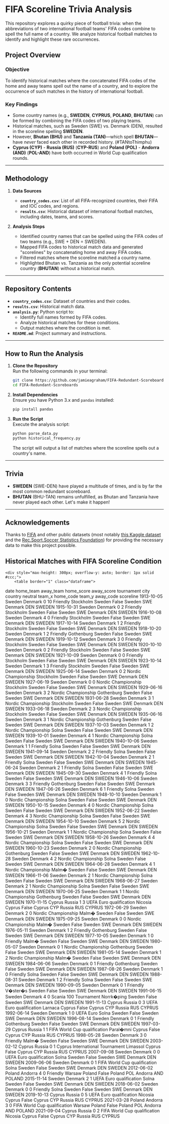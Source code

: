 # FIFA Scoreline Trivia Analysis

This repository explores a quirky piece of football trivia: when the abbreviations of two international football teams' FIFA codes combine to spell the full name of a country. We analyze historical football matches to identify and highlight these rare occurrences.

## Project Overview

### Objective
To identify historical matches where the concatenated FIFA codes of the home and away teams spell out the name of a country, and to explore the occurrence of such matches in the history of international football.

### Key Findings
- Some country names (e.g., **SWEDEN**, **CYPRUS**, **POLAND**, **BHUTAN**) can be formed by combining the FIFA codes of two playing teams.
- Historical matches, such as Sweden (SWE) vs. Denmark (DEN), resulted in the scoreline spelling **SWEDEN**.
- However, **Bhutan (BHU)** and **Tanzania (TAN)**—which spell **BHUTAN**—have *never* faced each other in recorded history. (#TANtoThimphu)
- **Cyprus (CYP)** - **Russia (RUS)** (**CYP-RUS**) and **Poland (POL)** - **Andorra (AND)** (**POL-AND**) have both occurred in World Cup qualification rounds.

---

## Methodology

1. **Data Sources**
   - **`country_codes.csv`**: List of all FIFA-recognized countries, their FIFA and IOC codes, and regions.
   - **`results.csv`**: Historical dataset of international football matches, including dates, teams, and scores.

2. **Analysis Steps**
   - Identified country names that can be spelled using the FIFA codes of two teams (e.g., SWE + DEN = SWEDEN).
   - Mapped FIFA codes to historical match data and generated "scorelines" by concatenating home and away FIFA codes.
   - Filtered matches where the scoreline matched a country name.
   - Highlighted Bhutan vs. Tanzania as the only potential scoreline country (**BHUTAN**) without a historical match.

---

## Repository Contents

- **`country_codes.csv`**: Dataset of countries and their codes.
- **`results.csv`**: Historical match data.
- **`analysis.py`**: Python script to:
  - Identify full names formed by FIFA codes.
  - Analyze historical matches for these conditions.
  - Output matches where the condition is met.
- **`README.md`**: Project summary and instructions.

---

## How to Run the Analysis

1. **Clone the Repository**  
   Run the following commands in your terminal:
   ```bash
   git clone https://github.com/jamieagraham/FIFA-Redundant-Scoreboards.git
   cd FIFA-Redundant-Scoreboards
   ```

2. **Install Dependencies**  
   Ensure you have Python 3.x and `pandas` installed:
   ```bash
   pip install pandas
   ```

3. **Run the Script**  
   Execute the analysis script:
   ```bash
   python parse_data.py
   python historical_frequency.py
   ```
   The script will output a list of matches where the scoreline spells out a country's name.

---

## Trivia

- **SWEDEN** (SWE-DEN) have played a multitude of times, and is by far the most common redundant scoreboard.
- **BHUTAN** (BHU-TAN) remains unfulfilled, as Bhutan and Tanzania have never played each other. Let's make it happen!

---

## Acknowledgements

Thanks to [FIFA](https://www.fifa.com/) and other public datasets (most notably [this Kaggle dataset](https://www.kaggle.com/datasets/martj42/international-football-results-from-1872-to-2017/data?select=results.csv) and the [Rec.Sport.Soccer Statistics Foundation](https://www.rsssf.org/miscellaneous/fifa-codes.html)) for providing the necessary data to make this project possible.

## Historical Matches with FIFA Scoreline Condition

    <div style="max-height: 300px; overflow-y: auto; border: 1px solid #ccc;">
        <table border="1" class="dataframe">
  <thead>
    <tr style="text-align: right;">
      <th>date</th>
      <th>home_team</th>
      <th>away_team</th>
      <th>home_score</th>
      <th>away_score</th>
      <th>tournament</th>
      <th>city</th>
      <th>country</th>
      <th>neutral</th>
      <th>team_x</th>
      <th>home_code</th>
      <th>team_y</th>
      <th>away_code</th>
      <th>scoreline</th>
    </tr>
  </thead>
  <tbody>
    <tr>
      <td>1913-10-05</td>
      <td>Sweden</td>
      <td>Denmark</td>
      <td>0</td>
      <td>10</td>
      <td>Friendly</td>
      <td>Stockholm</td>
      <td>Sweden</td>
      <td>False</td>
      <td>Sweden</td>
      <td>SWE</td>
      <td>Denmark</td>
      <td>DEN</td>
      <td>SWEDEN</td>
    </tr>
    <tr>
      <td>1915-10-31</td>
      <td>Sweden</td>
      <td>Denmark</td>
      <td>0</td>
      <td>2</td>
      <td>Friendly</td>
      <td>Stockholm</td>
      <td>Sweden</td>
      <td>False</td>
      <td>Sweden</td>
      <td>SWE</td>
      <td>Denmark</td>
      <td>DEN</td>
      <td>SWEDEN</td>
    </tr>
    <tr>
      <td>1916-10-08</td>
      <td>Sweden</td>
      <td>Denmark</td>
      <td>4</td>
      <td>0</td>
      <td>Friendly</td>
      <td>Stockholm</td>
      <td>Sweden</td>
      <td>False</td>
      <td>Sweden</td>
      <td>SWE</td>
      <td>Denmark</td>
      <td>DEN</td>
      <td>SWEDEN</td>
    </tr>
    <tr>
      <td>1917-10-14</td>
      <td>Sweden</td>
      <td>Denmark</td>
      <td>1</td>
      <td>2</td>
      <td>Friendly</td>
      <td>Stockholm</td>
      <td>Sweden</td>
      <td>False</td>
      <td>Sweden</td>
      <td>SWE</td>
      <td>Denmark</td>
      <td>DEN</td>
      <td>SWEDEN</td>
    </tr>
    <tr>
      <td>1918-10-20</td>
      <td>Sweden</td>
      <td>Denmark</td>
      <td>1</td>
      <td>2</td>
      <td>Friendly</td>
      <td>Gothenburg</td>
      <td>Sweden</td>
      <td>False</td>
      <td>Sweden</td>
      <td>SWE</td>
      <td>Denmark</td>
      <td>DEN</td>
      <td>SWEDEN</td>
    </tr>
    <tr>
      <td>1919-10-12</td>
      <td>Sweden</td>
      <td>Denmark</td>
      <td>3</td>
      <td>0</td>
      <td>Friendly</td>
      <td>Stockholm</td>
      <td>Sweden</td>
      <td>False</td>
      <td>Sweden</td>
      <td>SWE</td>
      <td>Denmark</td>
      <td>DEN</td>
      <td>SWEDEN</td>
    </tr>
    <tr>
      <td>1920-10-10</td>
      <td>Sweden</td>
      <td>Denmark</td>
      <td>0</td>
      <td>2</td>
      <td>Friendly</td>
      <td>Stockholm</td>
      <td>Sweden</td>
      <td>False</td>
      <td>Sweden</td>
      <td>SWE</td>
      <td>Denmark</td>
      <td>DEN</td>
      <td>SWEDEN</td>
    </tr>
    <tr>
      <td>1921-10-09</td>
      <td>Sweden</td>
      <td>Denmark</td>
      <td>0</td>
      <td>0</td>
      <td>Friendly</td>
      <td>Stockholm</td>
      <td>Sweden</td>
      <td>False</td>
      <td>Sweden</td>
      <td>SWE</td>
      <td>Denmark</td>
      <td>DEN</td>
      <td>SWEDEN</td>
    </tr>
    <tr>
      <td>1923-10-14</td>
      <td>Sweden</td>
      <td>Denmark</td>
      <td>1</td>
      <td>3</td>
      <td>Friendly</td>
      <td>Stockholm</td>
      <td>Sweden</td>
      <td>False</td>
      <td>Sweden</td>
      <td>SWE</td>
      <td>Denmark</td>
      <td>DEN</td>
      <td>SWEDEN</td>
    </tr>
    <tr>
      <td>1925-06-14</td>
      <td>Sweden</td>
      <td>Denmark</td>
      <td>0</td>
      <td>2</td>
      <td>Nordic Championship</td>
      <td>Stockholm</td>
      <td>Sweden</td>
      <td>False</td>
      <td>Sweden</td>
      <td>SWE</td>
      <td>Denmark</td>
      <td>DEN</td>
      <td>SWEDEN</td>
    </tr>
    <tr>
      <td>1927-06-19</td>
      <td>Sweden</td>
      <td>Denmark</td>
      <td>0</td>
      <td>0</td>
      <td>Nordic Championship</td>
      <td>Stockholm</td>
      <td>Sweden</td>
      <td>False</td>
      <td>Sweden</td>
      <td>SWE</td>
      <td>Denmark</td>
      <td>DEN</td>
      <td>SWEDEN</td>
    </tr>
    <tr>
      <td>1929-06-16</td>
      <td>Sweden</td>
      <td>Denmark</td>
      <td>3</td>
      <td>2</td>
      <td>Nordic Championship</td>
      <td>Gothenburg</td>
      <td>Sweden</td>
      <td>False</td>
      <td>Sweden</td>
      <td>SWE</td>
      <td>Denmark</td>
      <td>DEN</td>
      <td>SWEDEN</td>
    </tr>
    <tr>
      <td>1931-06-28</td>
      <td>Sweden</td>
      <td>Denmark</td>
      <td>3</td>
      <td>1</td>
      <td>Nordic Championship</td>
      <td>Stockholm</td>
      <td>Sweden</td>
      <td>False</td>
      <td>Sweden</td>
      <td>SWE</td>
      <td>Denmark</td>
      <td>DEN</td>
      <td>SWEDEN</td>
    </tr>
    <tr>
      <td>1933-06-18</td>
      <td>Sweden</td>
      <td>Denmark</td>
      <td>2</td>
      <td>3</td>
      <td>Nordic Championship</td>
      <td>Stockholm</td>
      <td>Sweden</td>
      <td>False</td>
      <td>Sweden</td>
      <td>SWE</td>
      <td>Denmark</td>
      <td>DEN</td>
      <td>SWEDEN</td>
    </tr>
    <tr>
      <td>1935-06-16</td>
      <td>Sweden</td>
      <td>Denmark</td>
      <td>3</td>
      <td>1</td>
      <td>Nordic Championship</td>
      <td>Gothenburg</td>
      <td>Sweden</td>
      <td>False</td>
      <td>Sweden</td>
      <td>SWE</td>
      <td>Denmark</td>
      <td>DEN</td>
      <td>SWEDEN</td>
    </tr>
    <tr>
      <td>1937-10-03</td>
      <td>Sweden</td>
      <td>Denmark</td>
      <td>1</td>
      <td>2</td>
      <td>Nordic Championship</td>
      <td>Solna</td>
      <td>Sweden</td>
      <td>False</td>
      <td>Sweden</td>
      <td>SWE</td>
      <td>Denmark</td>
      <td>DEN</td>
      <td>SWEDEN</td>
    </tr>
    <tr>
      <td>1939-10-01</td>
      <td>Sweden</td>
      <td>Denmark</td>
      <td>4</td>
      <td>1</td>
      <td>Nordic Championship</td>
      <td>Solna</td>
      <td>Sweden</td>
      <td>False</td>
      <td>Sweden</td>
      <td>SWE</td>
      <td>Denmark</td>
      <td>DEN</td>
      <td>SWEDEN</td>
    </tr>
    <tr>
      <td>1940-10-06</td>
      <td>Sweden</td>
      <td>Denmark</td>
      <td>1</td>
      <td>1</td>
      <td>Friendly</td>
      <td>Solna</td>
      <td>Sweden</td>
      <td>False</td>
      <td>Sweden</td>
      <td>SWE</td>
      <td>Denmark</td>
      <td>DEN</td>
      <td>SWEDEN</td>
    </tr>
    <tr>
      <td>1941-09-14</td>
      <td>Sweden</td>
      <td>Denmark</td>
      <td>2</td>
      <td>2</td>
      <td>Friendly</td>
      <td>Solna</td>
      <td>Sweden</td>
      <td>False</td>
      <td>Sweden</td>
      <td>SWE</td>
      <td>Denmark</td>
      <td>DEN</td>
      <td>SWEDEN</td>
    </tr>
    <tr>
      <td>1942-10-04</td>
      <td>Sweden</td>
      <td>Denmark</td>
      <td>2</td>
      <td>1</td>
      <td>Friendly</td>
      <td>Solna</td>
      <td>Sweden</td>
      <td>False</td>
      <td>Sweden</td>
      <td>SWE</td>
      <td>Denmark</td>
      <td>DEN</td>
      <td>SWEDEN</td>
    </tr>
    <tr>
      <td>1945-06-24</td>
      <td>Sweden</td>
      <td>Denmark</td>
      <td>2</td>
      <td>1</td>
      <td>Friendly</td>
      <td>Solna</td>
      <td>Sweden</td>
      <td>False</td>
      <td>Sweden</td>
      <td>SWE</td>
      <td>Denmark</td>
      <td>DEN</td>
      <td>SWEDEN</td>
    </tr>
    <tr>
      <td>1945-09-30</td>
      <td>Sweden</td>
      <td>Denmark</td>
      <td>4</td>
      <td>1</td>
      <td>Friendly</td>
      <td>Solna</td>
      <td>Sweden</td>
      <td>False</td>
      <td>Sweden</td>
      <td>SWE</td>
      <td>Denmark</td>
      <td>DEN</td>
      <td>SWEDEN</td>
    </tr>
    <tr>
      <td>1946-10-06</td>
      <td>Sweden</td>
      <td>Denmark</td>
      <td>3</td>
      <td>3</td>
      <td>Friendly</td>
      <td>Gothenburg</td>
      <td>Sweden</td>
      <td>False</td>
      <td>Sweden</td>
      <td>SWE</td>
      <td>Denmark</td>
      <td>DEN</td>
      <td>SWEDEN</td>
    </tr>
    <tr>
      <td>1947-06-26</td>
      <td>Sweden</td>
      <td>Denmark</td>
      <td>6</td>
      <td>1</td>
      <td>Friendly</td>
      <td>Solna</td>
      <td>Sweden</td>
      <td>False</td>
      <td>Sweden</td>
      <td>SWE</td>
      <td>Denmark</td>
      <td>DEN</td>
      <td>SWEDEN</td>
    </tr>
    <tr>
      <td>1948-10-10</td>
      <td>Sweden</td>
      <td>Denmark</td>
      <td>1</td>
      <td>0</td>
      <td>Nordic Championship</td>
      <td>Solna</td>
      <td>Sweden</td>
      <td>False</td>
      <td>Sweden</td>
      <td>SWE</td>
      <td>Denmark</td>
      <td>DEN</td>
      <td>SWEDEN</td>
    </tr>
    <tr>
      <td>1950-10-15</td>
      <td>Sweden</td>
      <td>Denmark</td>
      <td>4</td>
      <td>0</td>
      <td>Nordic Championship</td>
      <td>Solna</td>
      <td>Sweden</td>
      <td>False</td>
      <td>Sweden</td>
      <td>SWE</td>
      <td>Denmark</td>
      <td>DEN</td>
      <td>SWEDEN</td>
    </tr>
    <tr>
      <td>1952-06-22</td>
      <td>Sweden</td>
      <td>Denmark</td>
      <td>4</td>
      <td>3</td>
      <td>Nordic Championship</td>
      <td>Solna</td>
      <td>Sweden</td>
      <td>False</td>
      <td>Sweden</td>
      <td>SWE</td>
      <td>Denmark</td>
      <td>DEN</td>
      <td>SWEDEN</td>
    </tr>
    <tr>
      <td>1954-10-10</td>
      <td>Sweden</td>
      <td>Denmark</td>
      <td>5</td>
      <td>2</td>
      <td>Nordic Championship</td>
      <td>Solna</td>
      <td>Sweden</td>
      <td>False</td>
      <td>Sweden</td>
      <td>SWE</td>
      <td>Denmark</td>
      <td>DEN</td>
      <td>SWEDEN</td>
    </tr>
    <tr>
      <td>1956-10-21</td>
      <td>Sweden</td>
      <td>Denmark</td>
      <td>1</td>
      <td>1</td>
      <td>Nordic Championship</td>
      <td>Solna</td>
      <td>Sweden</td>
      <td>False</td>
      <td>Sweden</td>
      <td>SWE</td>
      <td>Denmark</td>
      <td>DEN</td>
      <td>SWEDEN</td>
    </tr>
    <tr>
      <td>1958-10-26</td>
      <td>Sweden</td>
      <td>Denmark</td>
      <td>4</td>
      <td>4</td>
      <td>Nordic Championship</td>
      <td>Solna</td>
      <td>Sweden</td>
      <td>False</td>
      <td>Sweden</td>
      <td>SWE</td>
      <td>Denmark</td>
      <td>DEN</td>
      <td>SWEDEN</td>
    </tr>
    <tr>
      <td>1960-10-23</td>
      <td>Sweden</td>
      <td>Denmark</td>
      <td>2</td>
      <td>0</td>
      <td>Nordic Championship</td>
      <td>Gothenburg</td>
      <td>Sweden</td>
      <td>False</td>
      <td>Sweden</td>
      <td>SWE</td>
      <td>Denmark</td>
      <td>DEN</td>
      <td>SWEDEN</td>
    </tr>
    <tr>
      <td>1962-10-28</td>
      <td>Sweden</td>
      <td>Denmark</td>
      <td>4</td>
      <td>2</td>
      <td>Nordic Championship</td>
      <td>Solna</td>
      <td>Sweden</td>
      <td>False</td>
      <td>Sweden</td>
      <td>SWE</td>
      <td>Denmark</td>
      <td>DEN</td>
      <td>SWEDEN</td>
    </tr>
    <tr>
      <td>1964-06-28</td>
      <td>Sweden</td>
      <td>Denmark</td>
      <td>4</td>
      <td>1</td>
      <td>Nordic Championship</td>
      <td>Malm�</td>
      <td>Sweden</td>
      <td>False</td>
      <td>Sweden</td>
      <td>SWE</td>
      <td>Denmark</td>
      <td>DEN</td>
      <td>SWEDEN</td>
    </tr>
    <tr>
      <td>1966-11-06</td>
      <td>Sweden</td>
      <td>Denmark</td>
      <td>2</td>
      <td>1</td>
      <td>Nordic Championship</td>
      <td>Solna</td>
      <td>Sweden</td>
      <td>False</td>
      <td>Sweden</td>
      <td>SWE</td>
      <td>Denmark</td>
      <td>DEN</td>
      <td>SWEDEN</td>
    </tr>
    <tr>
      <td>1968-06-27</td>
      <td>Sweden</td>
      <td>Denmark</td>
      <td>2</td>
      <td>1</td>
      <td>Nordic Championship</td>
      <td>Solna</td>
      <td>Sweden</td>
      <td>False</td>
      <td>Sweden</td>
      <td>SWE</td>
      <td>Denmark</td>
      <td>DEN</td>
      <td>SWEDEN</td>
    </tr>
    <tr>
      <td>1970-06-25</td>
      <td>Sweden</td>
      <td>Denmark</td>
      <td>1</td>
      <td>1</td>
      <td>Nordic Championship</td>
      <td>Gothenburg</td>
      <td>Sweden</td>
      <td>False</td>
      <td>Sweden</td>
      <td>SWE</td>
      <td>Denmark</td>
      <td>DEN</td>
      <td>SWEDEN</td>
    </tr>
    <tr>
      <td>1970-11-15</td>
      <td>Cyprus</td>
      <td>Russia</td>
      <td>1</td>
      <td>3</td>
      <td>UEFA Euro qualification</td>
      <td>Nicosia</td>
      <td>Cyprus</td>
      <td>False</td>
      <td>Cyprus</td>
      <td>CYP</td>
      <td>Russia</td>
      <td>RUS</td>
      <td>CYPRUS</td>
    </tr>
    <tr>
      <td>1972-06-29</td>
      <td>Sweden</td>
      <td>Denmark</td>
      <td>2</td>
      <td>0</td>
      <td>Nordic Championship</td>
      <td>Malm�</td>
      <td>Sweden</td>
      <td>False</td>
      <td>Sweden</td>
      <td>SWE</td>
      <td>Denmark</td>
      <td>DEN</td>
      <td>SWEDEN</td>
    </tr>
    <tr>
      <td>1975-09-25</td>
      <td>Sweden</td>
      <td>Denmark</td>
      <td>0</td>
      <td>0</td>
      <td>Nordic Championship</td>
      <td>Malm�</td>
      <td>Sweden</td>
      <td>False</td>
      <td>Sweden</td>
      <td>SWE</td>
      <td>Denmark</td>
      <td>DEN</td>
      <td>SWEDEN</td>
    </tr>
    <tr>
      <td>1976-05-11</td>
      <td>Sweden</td>
      <td>Denmark</td>
      <td>1</td>
      <td>2</td>
      <td>Friendly</td>
      <td>Gothenburg</td>
      <td>Sweden</td>
      <td>False</td>
      <td>Sweden</td>
      <td>SWE</td>
      <td>Denmark</td>
      <td>DEN</td>
      <td>SWEDEN</td>
    </tr>
    <tr>
      <td>1977-10-05</td>
      <td>Sweden</td>
      <td>Denmark</td>
      <td>1</td>
      <td>0</td>
      <td>Friendly</td>
      <td>Malm�</td>
      <td>Sweden</td>
      <td>False</td>
      <td>Sweden</td>
      <td>SWE</td>
      <td>Denmark</td>
      <td>DEN</td>
      <td>SWEDEN</td>
    </tr>
    <tr>
      <td>1980-05-07</td>
      <td>Sweden</td>
      <td>Denmark</td>
      <td>0</td>
      <td>1</td>
      <td>Nordic Championship</td>
      <td>Gothenburg</td>
      <td>Sweden</td>
      <td>False</td>
      <td>Sweden</td>
      <td>SWE</td>
      <td>Denmark</td>
      <td>DEN</td>
      <td>SWEDEN</td>
    </tr>
    <tr>
      <td>1981-05-14</td>
      <td>Sweden</td>
      <td>Denmark</td>
      <td>1</td>
      <td>2</td>
      <td>Nordic Championship</td>
      <td>Malm�</td>
      <td>Sweden</td>
      <td>False</td>
      <td>Sweden</td>
      <td>SWE</td>
      <td>Denmark</td>
      <td>DEN</td>
      <td>SWEDEN</td>
    </tr>
    <tr>
      <td>1984-06-06</td>
      <td>Sweden</td>
      <td>Denmark</td>
      <td>0</td>
      <td>1</td>
      <td>Friendly</td>
      <td>Gothenburg</td>
      <td>Sweden</td>
      <td>False</td>
      <td>Sweden</td>
      <td>SWE</td>
      <td>Denmark</td>
      <td>DEN</td>
      <td>SWEDEN</td>
    </tr>
    <tr>
      <td>1987-08-26</td>
      <td>Sweden</td>
      <td>Denmark</td>
      <td>1</td>
      <td>0</td>
      <td>Friendly</td>
      <td>Solna</td>
      <td>Sweden</td>
      <td>False</td>
      <td>Sweden</td>
      <td>SWE</td>
      <td>Denmark</td>
      <td>DEN</td>
      <td>SWEDEN</td>
    </tr>
    <tr>
      <td>1988-08-31</td>
      <td>Sweden</td>
      <td>Denmark</td>
      <td>1</td>
      <td>2</td>
      <td>Friendly</td>
      <td>Solna</td>
      <td>Sweden</td>
      <td>False</td>
      <td>Sweden</td>
      <td>SWE</td>
      <td>Denmark</td>
      <td>DEN</td>
      <td>SWEDEN</td>
    </tr>
    <tr>
      <td>1990-09-05</td>
      <td>Sweden</td>
      <td>Denmark</td>
      <td>0</td>
      <td>1</td>
      <td>Friendly</td>
      <td>V�ster�s</td>
      <td>Sweden</td>
      <td>False</td>
      <td>Sweden</td>
      <td>SWE</td>
      <td>Denmark</td>
      <td>DEN</td>
      <td>SWEDEN</td>
    </tr>
    <tr>
      <td>1991-06-15</td>
      <td>Sweden</td>
      <td>Denmark</td>
      <td>4</td>
      <td>0</td>
      <td>Scania 100 Tournament</td>
      <td>Norrk�ping</td>
      <td>Sweden</td>
      <td>False</td>
      <td>Sweden</td>
      <td>SWE</td>
      <td>Denmark</td>
      <td>DEN</td>
      <td>SWEDEN</td>
    </tr>
    <tr>
      <td>1991-11-13</td>
      <td>Cyprus</td>
      <td>Russia</td>
      <td>0</td>
      <td>3</td>
      <td>UEFA Euro qualification</td>
      <td>Larnaca</td>
      <td>Cyprus</td>
      <td>False</td>
      <td>Cyprus</td>
      <td>CYP</td>
      <td>Russia</td>
      <td>RUS</td>
      <td>CYPRUS</td>
    </tr>
    <tr>
      <td>1992-06-14</td>
      <td>Sweden</td>
      <td>Denmark</td>
      <td>1</td>
      <td>0</td>
      <td>UEFA Euro</td>
      <td>Solna</td>
      <td>Sweden</td>
      <td>False</td>
      <td>Sweden</td>
      <td>SWE</td>
      <td>Denmark</td>
      <td>DEN</td>
      <td>SWEDEN</td>
    </tr>
    <tr>
      <td>1996-08-14</td>
      <td>Sweden</td>
      <td>Denmark</td>
      <td>0</td>
      <td>1</td>
      <td>Friendly</td>
      <td>Gothenburg</td>
      <td>Sweden</td>
      <td>False</td>
      <td>Sweden</td>
      <td>SWE</td>
      <td>Denmark</td>
      <td>DEN</td>
      <td>SWEDEN</td>
    </tr>
    <tr>
      <td>1997-03-29</td>
      <td>Cyprus</td>
      <td>Russia</td>
      <td>1</td>
      <td>1</td>
      <td>FIFA World Cup qualification</td>
      <td>Paral�mni</td>
      <td>Cyprus</td>
      <td>False</td>
      <td>Cyprus</td>
      <td>CYP</td>
      <td>Russia</td>
      <td>RUS</td>
      <td>CYPRUS</td>
    </tr>
    <tr>
      <td>1998-05-28</td>
      <td>Sweden</td>
      <td>Denmark</td>
      <td>3</td>
      <td>0</td>
      <td>Friendly</td>
      <td>Malm�</td>
      <td>Sweden</td>
      <td>False</td>
      <td>Sweden</td>
      <td>SWE</td>
      <td>Denmark</td>
      <td>DEN</td>
      <td>SWEDEN</td>
    </tr>
    <tr>
      <td>2003-02-12</td>
      <td>Cyprus</td>
      <td>Russia</td>
      <td>0</td>
      <td>1</td>
      <td>Cyprus International Tournament</td>
      <td>Limassol</td>
      <td>Cyprus</td>
      <td>False</td>
      <td>Cyprus</td>
      <td>CYP</td>
      <td>Russia</td>
      <td>RUS</td>
      <td>CYPRUS</td>
    </tr>
    <tr>
      <td>2007-09-08</td>
      <td>Sweden</td>
      <td>Denmark</td>
      <td>0</td>
      <td>0</td>
      <td>UEFA Euro qualification</td>
      <td>Solna</td>
      <td>Sweden</td>
      <td>False</td>
      <td>Sweden</td>
      <td>SWE</td>
      <td>Denmark</td>
      <td>DEN</td>
      <td>SWEDEN</td>
    </tr>
    <tr>
      <td>2009-06-06</td>
      <td>Sweden</td>
      <td>Denmark</td>
      <td>0</td>
      <td>1</td>
      <td>FIFA World Cup qualification</td>
      <td>Solna</td>
      <td>Sweden</td>
      <td>False</td>
      <td>Sweden</td>
      <td>SWE</td>
      <td>Denmark</td>
      <td>DEN</td>
      <td>SWEDEN</td>
    </tr>
    <tr>
      <td>2012-06-02</td>
      <td>Poland</td>
      <td>Andorra</td>
      <td>4</td>
      <td>0</td>
      <td>Friendly</td>
      <td>Warsaw</td>
      <td>Poland</td>
      <td>False</td>
      <td>Poland</td>
      <td>POL</td>
      <td>Andorra</td>
      <td>AND</td>
      <td>POLAND</td>
    </tr>
    <tr>
      <td>2015-11-14</td>
      <td>Sweden</td>
      <td>Denmark</td>
      <td>2</td>
      <td>1</td>
      <td>UEFA Euro qualification</td>
      <td>Solna</td>
      <td>Sweden</td>
      <td>False</td>
      <td>Sweden</td>
      <td>SWE</td>
      <td>Denmark</td>
      <td>DEN</td>
      <td>SWEDEN</td>
    </tr>
    <tr>
      <td>2018-06-02</td>
      <td>Sweden</td>
      <td>Denmark</td>
      <td>0</td>
      <td>0</td>
      <td>Friendly</td>
      <td>Solna</td>
      <td>Sweden</td>
      <td>False</td>
      <td>Sweden</td>
      <td>SWE</td>
      <td>Denmark</td>
      <td>DEN</td>
      <td>SWEDEN</td>
    </tr>
    <tr>
      <td>2019-10-13</td>
      <td>Cyprus</td>
      <td>Russia</td>
      <td>0</td>
      <td>5</td>
      <td>UEFA Euro qualification</td>
      <td>Nicosia</td>
      <td>Cyprus</td>
      <td>False</td>
      <td>Cyprus</td>
      <td>CYP</td>
      <td>Russia</td>
      <td>RUS</td>
      <td>CYPRUS</td>
    </tr>
    <tr>
      <td>2021-03-28</td>
      <td>Poland</td>
      <td>Andorra</td>
      <td>3</td>
      <td>0</td>
      <td>FIFA World Cup qualification</td>
      <td>Warsaw</td>
      <td>Poland</td>
      <td>False</td>
      <td>Poland</td>
      <td>POL</td>
      <td>Andorra</td>
      <td>AND</td>
      <td>POLAND</td>
    </tr>
    <tr>
      <td>2021-09-04</td>
      <td>Cyprus</td>
      <td>Russia</td>
      <td>0</td>
      <td>2</td>
      <td>FIFA World Cup qualification</td>
      <td>Nicosia</td>
      <td>Cyprus</td>
      <td>False</td>
      <td>Cyprus</td>
      <td>CYP</td>
      <td>Russia</td>
      <td>RUS</td>
      <td>CYPRUS</td>
    </tr>
  </tbody>
</table>
    </div>
    